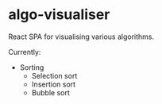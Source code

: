 # algo-visualiser

React SPA for visualising various algorithms.

Currently:
- Sorting
  - Selection sort
  - Insertion sort
  - Bubble sort

